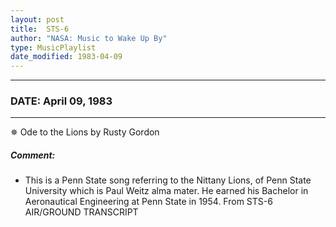 ```yaml
---
layout: post
title:  STS-6
author: "NASA: Music to Wake Up By"
type: MusicPlaylist
date_modified: 1983-04-09
---
```


----
### DATE: April 09, 1983
----
✵ Ode to the Lions by Rusty Gordon

##### Comment:
* This is a Penn State song referring to the Nittany Lions, of Penn State University which is Paul Weitz alma mater. He earned his Bachelor in Aeronautical Engineering at Penn State in 1954. From STS-6 AIR/GROUND TRANSCRIPT
